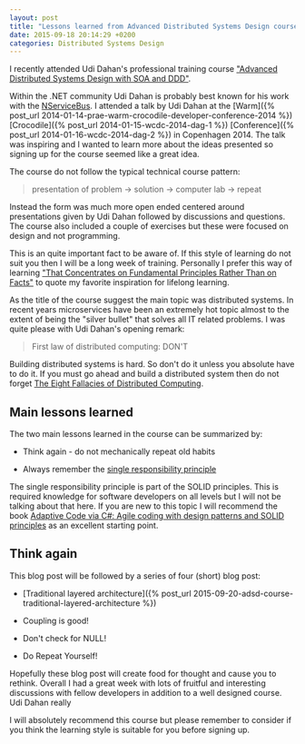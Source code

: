 ```yaml
---
layout: post
title: "Lessons learned from Advanced Distributed Systems Design course"
date: 2015-09-18 20:14:29 +0200
categories: Distributed Systems Design
---
```


I recently attended Udi Dahan's professional training course ["Advanced Distributed Systems Design with SOA and DDD"](http://udidahan.com/training/). 

<!--more-->

Within the .NET community Udi Dahan is probably best known for his work with the [NServiceBus](http://particular.net/nservicebus). I attended a talk by Udi Dahan at the [Warm]({% post_url 2014-01-14-prae-warm-crocodile-developer-conference-2014 %}) [Crocodile]({% post_url 2014-01-15-wcdc-2014-dag-1 %}) [Conference]({% post_url 2014-01-16-wcdc-2014-dag-2 %}) in Copenhagen 2014. The talk was inspiring and I wanted to learn more about the ideas presented so signing up for the course seemed like a great idea.

The course do not follow the typical technical course pattern:

> presentation of problem -> solution -> computer lab -> repeat

Instead the form was much more open ended centered around presentations given by Udi Dahan followed by discussions and questions. The course also included a couple of exercises but these were focused on design and not programming. 

This is an quite important fact to be aware of. If this style of learning do not suit you then I will be a long week of training. Personally I prefer this way of learning ["That Concentrates on Fundamental Principles Rather Than on Facts"](http://journals.plos.org/ploscompbiol/article?id=10.1371/journal.pcbi.1004020) to quote my favorite inspiration for lifelong learning.

As the title of the course suggest the main topic was distributed systems. In recent years microservices have been an extremely hot topic almost to the extent of being the "silver bullet" that solves all IT related problems. I was quite please with Udi Dahan's opening remark:

> First law of distributed computing: DON'T

Building distributed systems is hard. So don't do it unless you absolute have to do it. If you must go ahead and build a distributed system then do not forget [The Eight Fallacies of Distributed Computing](https://web.archive.org/web/20160304135918/https://blogs.oracle.com/jag/resource/Fallacies.html).

## Main lessons learned

The two main lessons learned in the course can be summarized by:

  * Think again - do not mechanically repeat old habits
  
  * Always remember the [single responsibility principle](http://www.objectmentor.com/resources/articles/srp.pdf)

The single responsibility principle is part of the SOLID principles. This is required knowledge for software developers on all levels but I will not be talking about that here. If you are new to this topic I will recommend the book [Adaptive Code via C#: Agile coding with design patterns and SOLID principles](http://www.amzn.com/0735683204) as an excellent starting point.

## Think again

This blog post will be followed by a series of four (short) blog post: 

  * [Traditional layered architecture]({% post_url 2015-09-20-adsd-course-traditional-layered-architecture %})

  * Coupling is good!

  * Don't check for NULL!

  * Do Repeat Yourself!

Hopefully these blog post will create food for thought and cause you to rethink. Overall I had a great week with lots of fruitful and interesting discussions with fellow developers in addition to a well designed course. Udi Dahan really 

I will absolutely recommend this course but please remember to consider if you think the learning style is suitable for you before signing up.
